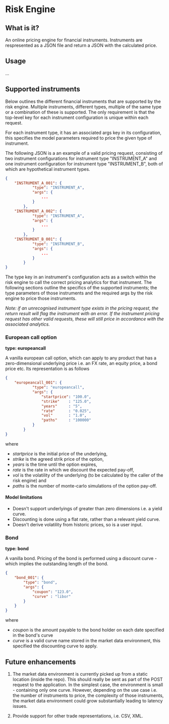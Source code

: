 # Risk Engine

## What is it?

An online pricing engine for financial instruments. Instruments are respresented as a JSON file and return a JSON with the calculated price.

## Usage

...

## Supported instruments

Below outlines the different financial instruments that are supported by the risk engine. Multiple instruments, different types, multiple of the same type or a combination of these is supported. The only requirement is that the top-level key for each instrument configuration is unique within each request. 

For each instrument type, it has an associated args key in its configuration, this specifies the model parameters required to price the given type of instrument.

The following JSON is a an example of a valid pricing request, consisting of two instrument configurations for instrument type "INSTRUMENT_A" and one instrument configuration for instrument type "INSTRUMENT_B", both of which are hypothetical instrument types.

```json
{
    "INSTRUMENT_A_001": {
            "type": "INSTRUMENT_A",
            "args": {
                ...
            }
        },
    "INSTRUMENT_A_002": {
            "type": "INSTRUMENT_A",
            "args": {
                ...
            }
        },
    "INSTRUMENT_B_001": {
            "type": "INSTRUMENT_B",
            "args": {
                ...
            }
        }
}
```

The type key in an instrument's configuration acts as a switch within the risk engine to call the correct pricing analytics for that instrument. The following sections outline the specifics of the supported instruments; the type parameters of those instruments and the required args by the risk engine to price those instruments.

*Note: if an unrecognised instrument type exists in the pricing request, the return result will flag the instrument with an error. If the instrument pricing request has other valid requests, these will still price in accordance with the associated analytics.*

### European call option
**type: europeancall**

A vanilla european call option, which can apply to any product that has a zero-dimensional underlying price i.e. an FX rate, an equity price, a bond price etc. Its representation is as follows

```json
{
    "europeancall_001": {
            "type": "europeancall",
            "args": {
                "startprice": "100.0",
                "strike"    : "125.0",
                "years"     : "5",
                "rate"      : "0.025",
                "vol"       : "1.0",
                "paths"     : "100000"
            }
        }
}
```

where

- *startprice* is the initial price of the underlying,
- *strike* is the agreed strik price of the option,
- *years* is the time until the option expires,
- *rate* is the rate in which we discount the expected pay-off,
- *vol* is the volatility of the underlying (to be calculated by the caller of the risk engine) and
- *paths* is the number of monte-carlo simulations of the option pay-off.

#### Model limitations

- Doesn't support underlyings of greater than zero dimensions i.e. a yield curve.
- Discounting is done using a flat rate, rather than a relevant yield curve.
- Doesn't derive volatility from historic prices, so is a user input.

### Bond
**type: bond**

A vanilla bond. Pricing of the bond is performed using a discount curve - which implies the outstanding length of the bond.

```json
{    
    "bond_001": {
        "type": "bond",
        "args": {
            "coupon": "123.0",
            "curve" : "libor"
        }
    }
}
```

where

- *coupon* is the amount payable to the bond holder on each date specified in the bond's curve
- *curve* is a valid curve name stored in the market data environment, this specified the discounting curve to apply.

## Future enhancements

1. The market data environment is currently picked up from a static location (inside the repo). This should really be sent as part of the POST request to the application. In the simplest case, the environment is small - containing only one curve. However, depending on the use case i.e. the number of instruments to price, the complexity of those instruments, the market data environment could grow substantially leading to latency issues.

2. Provide support for other trade representations, i.e. CSV, XML.
